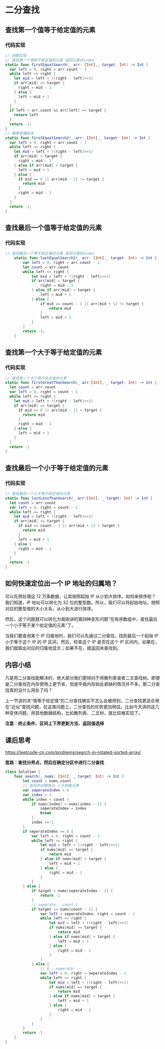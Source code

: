 # 二分查找

## 查找第一个值等于给定值的元素

### 代码实现

```swift
// 烧脑实现
// 查找第一个值等于给定值的元素 返回元素的index
static func firstEqualSearch(_ arr: [Int],_ target: Int) -> Int {
  var left = 0, right = arr.count - 1
  while left <= right {
    let mid = left + ((right - left)>>1)
    if arr[mid] >= target {
      right = mid - 1
    } else {
      left = mid + 1
    }
  }
  if left < arr.count && arr[left] == target {
    return left
  }
  return -1;
}
// 推荐易懂版本
static func firstEqualSearch2(_ arr: [Int],_ target: Int) -> Int {
  var left = 0, right = arr.count - 1
  while left <= right {
    let mid = left + ((right - left)>>1)
    if arr[mid] > target {
      right = mid - 1
    } else if arr[mid] < target {
      left = mid + 1
    } else {
      if mid == 0 || arr[mid - 1] != target {
        return mid
      }
      right = mid - 1
    }
  }
  return -1;
}
```

## 查找最后一个值等于给定值的元素

### 代码实现

```swift
// 查找最后一个等于给定值的元素 返回元素的index
    static func lastEqualSearch2(_ arr: [Int],_ target: Int) -> Int {
        var left = 0, right = arr.count - 1
        let count = arr.count
        while left <= right {
            let mid = left + ((right - left)>>1)
            if arr[mid] > target {
                right = mid - 1
            } else if arr[mid] < target {
                left = mid + 1
            } else {
                if mid == count - 1 || arr[mid + 1] != target {
                    return mid
                }
                left = mid + 1
            }
        }
        return -1;
    }
```

## 查找第一个大于等于给定值的元素

### 代码实现

```swift
// 查找第一个大于等于给定值的元素
static func firstGreatThanSearch(_ arr:[Int], _ target: Int) -> Int {
  let count = arr.count
  var left = 0, right = count - 1
  while left <= right {
    let mid = left + ((right - left)>>1)
    if arr[mid] >= target {
      if mid == 0 || arr[mid - 1] < target {
        return mid
      }
      right = mid - 1
    } else {
      left = mid + 1
    }
  }
  return -1
}
```

## 查找最后一个小于等于给定值的元素

### 代码实现

```swift
// 查找最后一个小于等于给定值的元素
static func lastLessThanSearch(_ arr:[Int], _ target: Int) -> Int {
  let count = arr.count
  var left = 0, right = count - 1
  while left <= right {
    let mid = left + ((right - left)>>1)
    if arr[mid] <= target {
      if mid == count - 1 || arr[mid + 1] > target {
        return mid
      }
      left = mid + 1
    } else {
      right = mid - 1
    }
  }
  return -1
}
```

## 如何快速定位出一个 IP 地址的归属地？

可以先预处理这 12 万条数据，让其按照起始 IP 从小到大排序。如何来排序呢？我们知道，IP 地址可以转化为 32 位的整型数。所以，我们可以将起始地址，按照对应的整型值的大小关系，从小到大进行排序。

然后，这个问题就可以转化为我刚讲的第四种变形问题“在有序数组中，查找最后一个小于等于某个给定值的元素”了。

当我们要查询某个 IP 归属地时，我们可以先通过二分查找，找到最后一个起始 IP 小于等于这个 IP 的 IP 区间，然后，检查这个 IP 是否在这个 IP 区间内，如果在，我们就取出对应的归属地显示；如果不在，就返回未查找到。

## 内容小结

凡是用二分查找能解决的，绝大部分我们更倾向于用散列表或者二叉查找树。即便是二分查找在内存使用上更节省，但是毕竟内存如此紧缺的情况并不多。那二分查找真的没什么用处了吗？

上一节讲的求“值等于给定值”的二分查找确实不怎么会被用到，二分查找更适合用在“近似”查找问题，在这类问题上，二分查找的优势更加明显。比如今天讲的这几种变体问题，用其他数据结构，比如散列表、二叉树，就比较难实现了。

**注意：终止条件、区间上下界更新方法、返回值选择**

## 课后思考

https://leetcode-cn.com/problems/search-in-rotated-sorted-array/

**思路：查找分界点，然后在确定分区中进行二分查找**

```swift
class Solution {
    func search(_ nums: [Int], _ target: Int) -> Int {
        let count = nums.count
        // 查找中间螺旋点 小于前面元素
        var seperateIndex = 0
        var index = 1
        while index < count {
            if nums[index] < nums[index - 1] {
                seperateIndex = index
                break
            }
            index += 1
        }
        if seperateIndex == 0 {
            var left = 0, right = count - 1
            while left <= right {
                let mid = left + ((right - left)>>1)
                if nums[mid] == target {
                    return mid
                } else if nums[mid] < target {
                    left = mid + 1
                } else {
                    right = mid - 1
                }
            }
        } else {
            if target > nums[seperateIndex - 1] {
                return -1
            }
            // seperate...count-1
            if target <= nums[count - 1] {
                var left = seperateIndex, right = count - 1
                while left <= right {
                    let mid = left + ((right - left)>>1)
                    if nums[mid] == target {
                        return mid
                    } else if nums[mid] < target {
                        left = mid + 1
                    } else {
                        right = mid - 1
                    }
                }
            } else {
                // 0...seperate
                var left = 0, right = seperateIndex - 1
                while left <= right {
                    let mid = left + ((right - left)>>1)
                    if nums[mid] == target {
                        return mid
                    } else if nums[mid] < target {
                        left = mid + 1
                    } else {
                        right = mid - 1
                    }
                }
            }
        }
        return -1
    }
}
```

